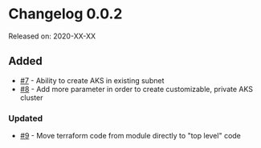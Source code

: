 # Changelog 0.0.2

Released on: 2020-XX-XX

## Added
* [#7](https://github.com/epiphany-platform/m-azure-kubernetes-service/7) - Ability to create AKS in existing subnet
* [#8](https://github.com/epiphany-platform/m-azure-kubernetes-service/issues/8) - Add more parameter in order to create customizable, private AKS cluster

### Updated

* [#9](https://github.com/epiphany-platform/m-azure-kubernetes-service/issues/9) - Move terraform code from module directly to "top level" code
